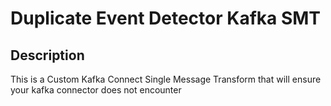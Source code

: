 # Duplicate Event Detector Kafka SMT

## Description
This is a Custom Kafka Connect Single Message Transform that will ensure your kafka connector does not encounter
